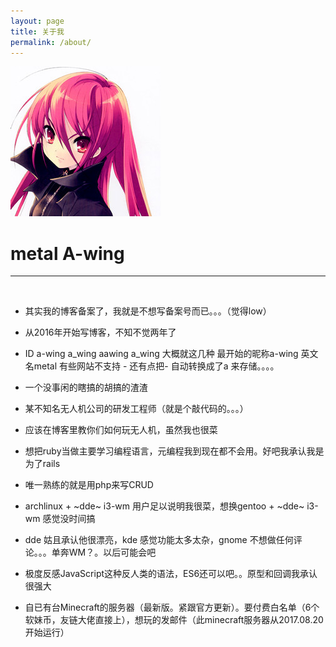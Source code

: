 ```yaml
---
layout: page
title: 关于我
permalink: /about/
---
```


![Avatar](/assets/avatar.jpg)

# metal A-wing
* * *
<br/>

* 其实我的博客备案了，我就是不想写备案号而已。。。（觉得low）

* 从2016年开始写博客，不知不觉两年了

* ID a-wing a_wing aawing a_wing 大概就这几种 最开始的昵称a-wing 英文名metal 有些网站不支持 - 还有点把- 自动转换成了a 来存储。。。。

* 一个没事闲的瞎搞的胡搞的渣渣

* 某不知名无人机公司的研发工程师（就是个敲代码的。。。）

* 应该在博客里教你们如何玩无人机，虽然我也很菜

* 想把ruby当做主要学习编程语言，元编程我到现在都不会用。好吧我承认我是为了rails

* 唯一熟练的就是用php来写CRUD

* archlinux + ~dde~ i3-wm 用户足以说明我很菜，想换gentoo + ~dde~ i3-wm 感觉没时间搞

* dde 姑且承认他很漂亮，kde 感觉功能太多太杂，gnome 不想做任何评论。。。单奔WM？。以后可能会吧

* 极度反感JavaScript这种反人类的语法，ES6还可以吧。。原型和回调我承认很强大

* 自已有台Minecraft的服务器（最新版。紧跟官方更新）。要付费白名单（6个软妹币，友链大佬直接上），想玩的发邮件（此minecraft服务器从2017.08.20开始运行）
